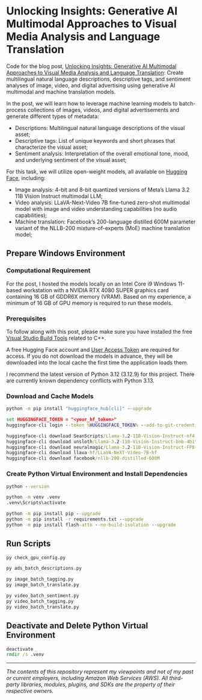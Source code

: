 # Unlocking Insights: Generative AI Multimodal Approaches to Visual Media Analysis and Language Translation

Code for the blog post, [Unlocking Insights: Generative AI Multimodal Approaches to Visual Media Analysis and Language Translation](https://garystafford.medium.com/unlocking-insights-generative-ai-multimodal-approaches-to-media-analysis-and-language-translation-b63dd28293db): Create multilingual natural language descriptions, descriptive tags, and sentiment analyses of image, video, and digital advertising using generative AI multimodal and machine translation models.

In the post, we will learn how to leverage machine learning models to batch-process collections of images, videos, and digital advertisements and generate different types of metadata:

- Descriptions: Multilingual natural language descriptions of the visual asset;
- Descriptive tags: List of unique keywords and short phrases that characterize the visual asset;
- Sentiment analysis: Interpretation of the overall emotional tone, mood, and underlying sentiment of the visual asset;

For this task, we will utilize open-weight models, all available on [Hugging Face](https://huggingface.co/), including:

- Image analysis: 4-bit and 8-bit quantized versions of Meta’s Llama 3.2 11B Vision Instruct multimodal LLM;
- Video analysis: LLaVA-Next-Video 7B fine-tuned zero-shot multimodal model with image and video understanding capabilities (no audio capabilities);
- Machine translation: Facebook’s 200-language distilled 600M parameter variant of the NLLB-200 mixture-of-experts (MoE) machine translation model;

## Prepare Windows Environment

### Computational Requirement

For the post, I hosted the models locally on an Intel Core i9 Windows 11-based workstation with a NVIDIA RTX 4080 SUPER graphics card containing 16 GB of GDDR6X memory (VRAM). Based on my experience, a minimum of 16 GB of GPU memory is required to run these models.

### Prerequisites

To follow along with this post, please make sure you have installed the free [Visual Studio Build Tools](https://visualstudio.microsoft.com/downloads/#build-tools-for-visual-studio-2022) related to C++.

A free Hugging Face account and [User Access Token](https://huggingface.co/docs/hub/security-tokens) are required for access. If you do not download the models in advance, they will be downloaded into the local cache the first time the application loads them.

I recommend the latest version of Python 3.12 (3.12.9) for this project. There are currently known dependency conflicts with Python 3.13.

### Download and Cache Models

```bat
python -m pip install "huggingface_hub[cli]" --upgrade

set HUGGINGFACE_TOKEN = "<your_hf_token>"
huggingface-cli login --token %HUGGINGFACE_TOKEN% --add-to-git-credential

huggingface-cli download SeanScripts/Llama-3.2-11B-Vision-Instruct-nf4
huggingface-cli download unsloth/Llama-3.2-11B-Vision-Instruct-bnb-4bit
huggingface-cli download neuralmagic/Llama-3.2-11B-Vision-Instruct-FP8-dynamic
huggingface-cli download llava-hf/LLaVA-NeXT-Video-7B-hf
huggingface-cli download facebook/nllb-200-distilled-600M
```

### Create Python Virtual Environment and Install Dependencies

```bat
python --version

python -m venv .venv
.venv\Scripts\activate

python -m pip install pip --upgrade
python -m pip install -r requirements.txt --upgrade
python -m pip install flash-attn --no-build-isolation --upgrade
```

## Run Scripts

```bat
py check_gpu_config.py

py ads_batch_descriptions.py

py image_batch_tagging.py
py image_batch_translate.py

py video_batch_sentiment.py
py video_batch_tagging.py
py video_batch_translate.py
```

## Deactivate and Delete Python Virtual Environment

```bat
deactivate
rmdir /s .venv
```

---

_The contents of this repository represent my viewpoints and not of my past or current employers, including Amazon Web Services (AWS). All third-party libraries, modules, plugins, and SDKs are the property of their respective owners._
